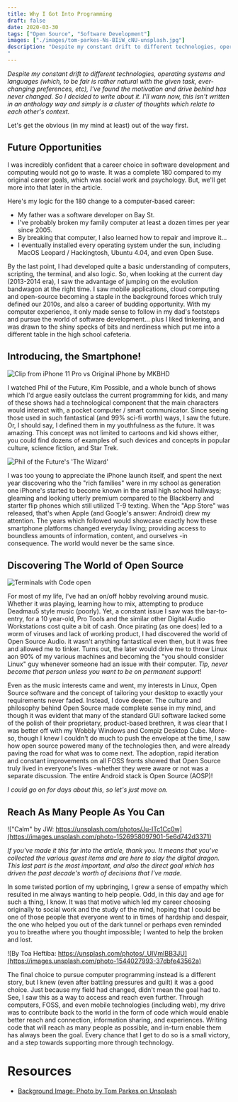 ```yaml
---
title: Why I Got Into Programming
draft: false
date: 2020-03-30
tags: ["Open Source", "Software Development"]
images: ["./images/tom-parkes-Ns-BIiW_cNU-unsplash.jpg"]
description: "Despite my constant drift to different technologies, operating systems and languages (which, to be fair is rather natural with the given task, ever-changing preferences, etc), I've found the motivation and drive behind has never changed. So I decided to write about it. Let's get the obvious (in my mind at least) out of the way first.
"
---
```


_Despite my constant drift to different technologies, operating systems and languages (which, to be fair is rather natural with the given task, ever-changing preferences, etc), I've found the motivation and drive behind has never changed. So I decided to write about it. I'll warn now, this isn't written in an anthology way and simply is a cluster of thoughts which relate to each other's context._

Let's get the obvious (in my mind at least) out of the way first.

## Future Opportunities

I was incredibly confident that a career choice in software development and computing would not go to waste. It was a complete 180 compared to my original career goals, which was social work and psychology. But, we'll get more into that later in the article.

Here's my logic for the 180 change to a computer-based career:

- My father was a software developer on Bay St.
- I've probably broken my family computer at least a dozen times per year since 2005.
- By breaking that computer, I also learned how to repair and improve it...
- I eventually installed every operating system under the sun, including MacOS Leopard / Hackingtosh, Ubuntu 4.04, and even Open Suse.

By the last point, I had developed quite a basic understanding of computers, scripting, the terminal, and also logic. So, when looking at the current day (2013-2014 era), I saw the advantage of jumping on the evolution bandwagon at the right time. I saw mobile applications, cloud computing and open-source becoming a staple in the background forces which truly defined our 2010s, and also a career of budding opportunity. With my computer experience, it only made sense to follow in my dad's footsteps and pursue the world of software development... plus I liked tinkering, and was drawn to the shiny specks of bits and nerdiness which put me into a different table in the high school cafeteria.

## Introducing, the Smartphone!

![Clip from iPhone 11 Pro vs Original iPhone by MKBHD](https://i.ytimg.com/vi/zIjngBAxTr4/maxresdefault.jpg)

I watched Phil of the Future, Kim Possible, and a whole bunch of shows which I'd argue easily outclass the current programming for kids, and many of these shows had a technological component that the main characters would interact with, a pocket computer / smart communicator. Since seeing those used in such fantastical (and 99% sci-fi worth) ways, I saw the future. Or, I should say, I defined them in my youthfulness as the future. It was amazing. This concept was not limited to cartoons and kid shows either, you could find dozens of examples of such devices and concepts in popular culture, science fiction, and Star Trek.

![Phil of the Future's 'The Wizard'](https://vignette.wikia.nocookie.net/philofthefuture/images/3/33/Wizrd_6.JPG/revision/latest?cb=20120207015037)

I was too young to appreciate the iPhone launch itself, and spent the next year discovering who the "rich families" were in my school as generation one iPhone's started to become known in the small high school hallways; gleaming and looking utterly premium compared to the Blackberry and starter flip phones which still utilized T-9 texting. When the "App Store" was released, that's when Apple (and Google's answer: Android) drew my attention. The years which followed would showcase exactly how these smartphone platforms changed everyday living; providing access to boundless amounts of information, content, and ourselves -in consequence. The world would never be the same since.

## Discovering The World of Open Source

![Terminals with Code open](https://images.unsplash.com/photo-1518432031352-d6fc5c10da5a)

For most of my life, I've had an on/off hobby revolving around music. Whether it was playing, learning how to mix, attempting to produce Deadmau5 style music (poorly). Yet, a constant issue I saw was the bar-to-entry, for a 10 year-old, Pro Tools and the similar other Digital Audio Workstations cost quite a bit of cash. Once pirating (as one does) led to a worm of viruses and lack of working product, I had discovered the world of Open Source Audio. it wasn't anything fantastical even then, but it was free and allowed me to tinker. Turns out, the later would drive me to throw Linux aon 90% of my various machines and becoming the "you should consider Linux" guy whenever someone had an issue with their computer. _Tip, never become that person unless you want to be on permanent support_!

Even as the music interests came and went, my interests in Linux, Open Source software and the concept of tailoring your desktop to exactly your requirements never faded. Instead, I dove deeper. The culture and philosophy behind Open Source made complete sense in my mind, and though it was evident that many of the standard GUI software lacked some of the polish of their proprietary, product-based brethren, it was clear that I was better off with my Wobbly Windows and Compiz Desktop Cube. More-so, though I knew I couldn't do much to push the envelope at the time, I saw how open source powered many of the technologies then, and were already paving the road for what was to come next. The adoption, rapid iteration and constant improvements on all FOSS fronts showed that Open Source truly lived in everyone's lives -whether they were aware or not was a separate discussion. The entire Android stack is Open Source (AOSP)!

_I could go on for days about this, so let's just move on._

## Reach As Many People As You Can

!["Calm" by JW: https://unsplash.com/photos/Ju-ITc1Cc0w](https://images.unsplash.com/photo-1526958097901-5e6d742d3371)

_If you've made it this far into the article, thank you. It means that you've collected the various quest items and are here to slay the digital dragon. This last part is the most important, and also the direct goal which has driven the past decade's worth of decisions that I've made._

In some twisted portion of my upbringing, I grew a sense of empathy which resulted in me always wanting to help people. Odd, in this day and age for such a thing, I know. It was that motive which led my career choosing originally to social work and the study of the mind, hoping that I could be one of those people that everyone went to in times of hardship and despair, the one who helped you out of the dark tunnel or perhaps even reminded you to breathe where you thought impossible; I wanted to help the broken and lost.

![By Toa Heftiba: https://unsplash.com/photos/_UIVmIBB3JU](https://images.unsplash.com/photo-1544027993-37dbfe43562a)

The final choice to pursue computer programming instead is a different story, but I knew (even after battling pressures and guilt) it was a good choice. Just because my field had changed, didn't mean the goal had to. See, I saw this as a way to access and reach even further. Through computers, FOSS, and even mobile technologies (including web), my drive was to contribute back to the world in the form of code which would enable better reach and connection, information sharing, and experiences. Writing code that will reach as many people as possible, and in-turn enable them has always been the goal. Every chance that I get to do so is a small victory, and a step towards supporting more through technology.

# Resources

- [Background Image: Photo by Tom Parkes on Unsplash](https://unsplash.com/photos/Ns-BIiW_cNU)
